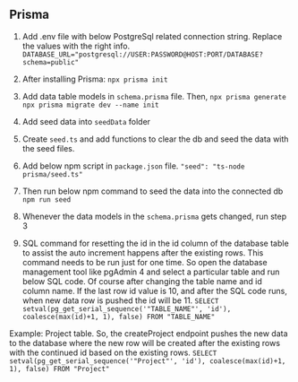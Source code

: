 ## Prisma

1. Add .env file with below PostgreSql related connection string. Replace the values with the right info.
   `DATABASE_URL="postgresql://USER:PASSWORD@HOST:PORT/DATABASE?schema=public"`

2. After installing Prisma:
   `npx prisma init`

3. Add data table models in `schema.prisma` file. Then,
   `npx prisma generate`
   `npx prisma migrate dev --name init`

4. Add seed data into `seedData` folder
5. Create `seed.ts` and add functions to clear the db and seed the data with the seed files.
6. Add below npm script in `package.json` file.
   `"seed": "ts-node prisma/seed.ts"`

7. Then run below npm command to seed the data into the connected db
   `npm run seed`

8. Whenever the data models in the `schema.prisma` gets changed, run step 3

9. SQL command for resetting the id in the id column of the database table to assist the auto increment happens after the existing rows. This command needs to be run just for one time. So open the database management tool like pgAdmin 4 and select a particular table and run below SQL code. Of course after changing the table name and id column name. If the last row id value is 10, and after the SQL code runs, when new data row is pushed the id will be 11.
   `SELECT setval(pg_get_serial_sequence('"TABLE_NAME"', 'id'), coalesce(max(id)+1, 1), false) FROM "TABLE_NAME"`

Example: Project table. So, the createProject endpoint pushes the new data to the database where the new row will be created after the existing rows with the continued id based on the existing rows.
`SELECT setval(pg_get_serial_sequence('"Project"', 'id'), coalesce(max(id)+1, 1), false) FROM "Project"`
